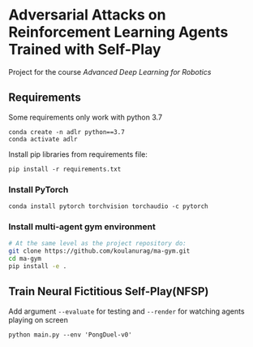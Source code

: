 # Adversarial Attacks on Reinforcement Learning Agents Trained with Self-Play
Project for the course *Advanced Deep Learning for Robotics*

## Requirements

Some requirements only work with python 3.7

```
conda create -n adlr python==3.7
conda activate adlr
```

Install pip libraries from requirements file:

```
pip install -r requirements.txt
```

### Install PyTorch

```
conda install pytorch torchvision torchaudio -c pytorch
```


### Install multi-agent gym environment

``` bash
# At the same level as the project repository do:
git clone https://github.com/koulanurag/ma-gym.git
cd ma-gym
pip install -e .
```

## Train Neural Fictitious Self-Play(NFSP)

Add argument `--evaluate` for testing and `--render` for watching agents playing on screen

```
python main.py --env 'PongDuel-v0'
```

